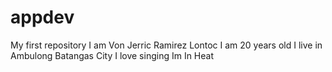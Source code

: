# appdev
My first repository
I am Von Jerric Ramirez Lontoc
I am 20 years old
I live in Ambulong Batangas City
I love singing
Im In Heat
